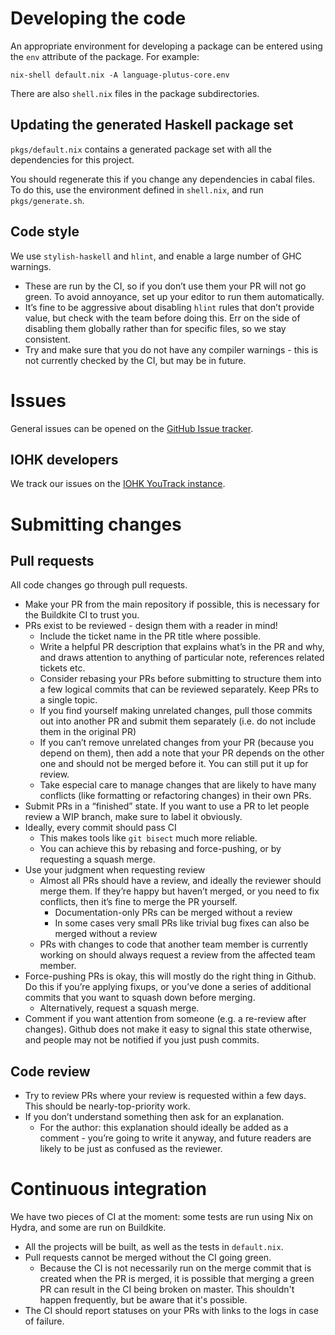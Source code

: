 # Developing the code

An appropriate environment for developing a package can be entered using the `env` attribute of the package. For example:
```
nix-shell default.nix -A language-plutus-core.env
```

There are also `shell.nix` files in the package subdirectories.

## Updating the generated Haskell package set

`pkgs/default.nix` contains a generated package set with all the dependencies for this project.

You should regenerate this if you change any dependencies in cabal files. To do this, use the environment defined in `shell.nix`, and run `pkgs/generate.sh`.

## Code style

We use `stylish-haskell` and `hlint`, and enable a large number of GHC warnings.
- These are run by the CI, so if you don’t use them your PR will not go green. To avoid annoyance, set up your editor to run them automatically.
- It’s fine to be aggressive about disabling `hlint` rules that don’t provide value, but check with the team before doing this. Err on the side of disabling them globally rather than for specific files, so we stay consistent.
- Try and make sure that you do not have any compiler warnings - this is not currently checked by the CI, but may be in future.

# Issues

General issues can be opened on the [GitHub Issue tracker](https://github.com/input-output-hk/plutus-prototype/issues).

## IOHK developers

We track our issues on the [IOHK YouTrack instance](https://iohk.myjetbrains.com/youtrack/issues/CGP).

# Submitting changes

## Pull requests

All code changes go through pull requests.
- Make your PR from the main repository if possible, this is necessary for the Buildkite CI to trust you.
- PRs exist to be reviewed - design them with a reader in mind!
    - Include the ticket name in the PR title where possible.
    - Write a helpful PR description that explains what’s in the PR and why, and draws attention to anything of particular note, references related tickets etc.
    - Consider rebasing your PRs before submitting to structure them into a few logical commits that can be reviewed separately.
Keep PRs to a single topic.
    - If you find yourself making unrelated changes, pull those commits out into another PR and submit them separately (i.e. do not include them in the original PR)
    - If you can’t remove unrelated changes from your PR (because you depend on them), then add a note that your PR depends on the other one and should not be merged before it. You can still put it up for review.
    - Take especial care to manage changes that are likely to have many conflicts (like formatting or refactoring changes) in their own PRs.
- Submit PRs in a “finished” state. If you want to use a PR to let people review a WIP branch, make sure to label it obviously.
- Ideally, every commit should pass CI
    - This makes tools like `git bisect` much more reliable.
    - You can achieve this by rebasing and force-pushing, or by requesting a squash merge.
- Use your judgment when requesting review
    - Almost all PRs should have a review, and ideally the reviewer should merge them. If they’re happy but haven’t merged, or you need to fix conflicts, then it’s fine to merge the PR yourself.
        - Documentation-only PRs can be merged without a review
        - In some cases very small PRs like trivial bug fixes can also be merged without a review
    - PRs with changes to code that another team member is currently working on should always request a review from the affected team member.
- Force-pushing PRs is okay, this will mostly do the right thing in Github. Do this if you’re applying fixups, or you’ve done a series of additional commits that you want to squash down before merging.
    - Alternatively, request a squash merge.
- Comment if you want attention from someone (e.g. a re-review after changes). Github does not make it easy to signal this state otherwise, and people may not be notified if you just push commits.

## Code review

- Try to review PRs where your review is requested within a few days. This should be nearly-top-priority work.
- If you don’t understand something then ask for an explanation.
    - For the author: this explanation should ideally be added as a comment - you’re going to write it anyway, and future readers are likely to be just as confused as the reviewer.

# Continuous integration

We have two pieces of CI at the moment: some tests are run using Nix on Hydra, and some are run on Buildkite.
- All the projects will be built, as well as the tests in `default.nix`.
- Pull requests cannot be merged without the CI going green.
    - Because the CI is not necessarily run on the merge commit that is created when the PR is merged, it is possible that merging a green PR can result in the CI being broken on master. This shouldn't happen frequently, but be aware that it's possible.
- The CI should report statuses on your PRs with links to the logs in case of failure.
